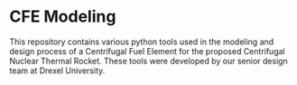 # CFE Modeling
This repository contains various python tools used in the modeling and design process of a Centrifugal Fuel Element for the proposed Centrifugal Nuclear Thermal Rocket. These tools were developed by our senior design team at Drexel University.
